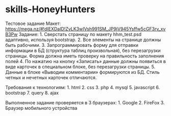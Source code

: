 # skills-HoneyHunters

Тестовое задание
Макет:
https://mega.nz/#!dIEXDaID!ZvLK3wIVsh991SM_JP9jV945Ysffw5cGF3rv_xvB3Pw
Задание:
    1. Сверстать страницу по макету hhm_test.psd адаптивно, используя bootstrap.
    2. Все элементы на странице должны быть рабочими.
    3. Запрограммировать форму для отправки информации в БД (структура таблиц произвольная), без перезагрузки страницы. Форма должна иметь проверку на правильность заполнения полей 
    4. По нажатию на кнопку «Записать» данные должны появиться в виде карточек в специальном блоке, без перезагрузки страницы.
    5. Данные в блоке «Выводим комментарии» формируются из БД. Стиль четных и нечетных карточек отличаются.

Требования к технологиям:
    1. html
    2. css
    3. php
    4. mysql
    5. javascript
    6. bootstrap
    7. query
    8. ajax

Выполненное задание проверяется в 3 браузерах:
    1. Google
    2. FireFox
    3. Браузер мобильного устройства


